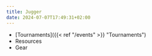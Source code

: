 ```yaml
---
title: Jugger
date: 2024-07-07T17:49:31+02:00
---
```


- [Tournaments]({{< ref "/events" >}} "Tournaments")
- Resources
- Gear